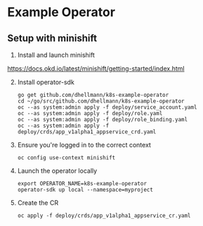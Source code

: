 # Example Operator

## Setup with minishift

1. Install and launch minishift

  https://docs.okd.io/latest/minishift/getting-started/index.html

2. Install operator-sdk

    ```
    go get github.com/dhellmann/k8s-example-operator
    cd ~/go/src/github.com/dhellmann/k8s-example-operator
    oc --as system:admin apply -f deploy/service_account.yaml
    oc --as system:admin apply -f deploy/role.yaml
    oc --as system:admin apply -f deploy/role_binding.yaml
    oc --as system:admin apply -f deploy/crds/app_v1alpha1_appservice_crd.yaml
    ```

3. Ensure you're logged in to the correct context

    ```
    oc config use-context minishift
    ```

4. Launch the operator locally

    ```
    export OPERATOR_NAME=k8s-example-operator
    operator-sdk up local --namespace=myproject
    ```

5. Create the CR

    ```
    oc apply -f deploy/crds/app_v1alpha1_appservice_cr.yaml
    ```
